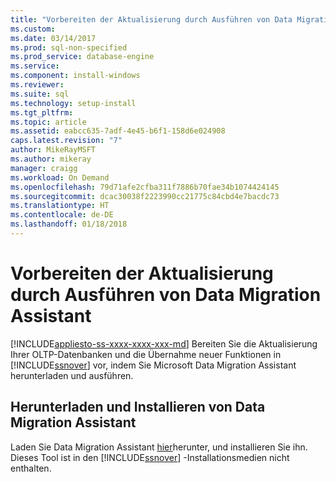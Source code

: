 ```yaml
---
title: "Vorbereiten der Aktualisierung durch Ausführen von Data Migration Assistant | Microsoft-Dokumentation"
ms.custom: 
ms.date: 03/14/2017
ms.prod: sql-non-specified
ms.prod_service: database-engine
ms.service: 
ms.component: install-windows
ms.reviewer: 
ms.suite: sql
ms.technology: setup-install
ms.tgt_pltfrm: 
ms.topic: article
ms.assetid: eabcc635-7adf-4e45-b6f1-158d6e024908
caps.latest.revision: "7"
author: MikeRayMSFT
ms.author: mikeray
manager: craigg
ms.workload: On Demand
ms.openlocfilehash: 79d71afe2cfba311f7886b70fae34b1074424145
ms.sourcegitcommit: dcac30038f2223990cc21775c84cbd4e7bacdc73
ms.translationtype: HT
ms.contentlocale: de-DE
ms.lasthandoff: 01/18/2018
---
```

# <a name="prepare-for-upgrade-by-running-data-migration-assistant"></a>Vorbereiten der Aktualisierung durch Ausführen von Data Migration Assistant
[!INCLUDE[appliesto-ss-xxxx-xxxx-xxx-md](../../includes/appliesto-ss-xxxx-xxxx-xxx-md.md)] Bereiten Sie die Aktualisierung Ihrer OLTP-Datenbanken und die Übernahme neuer Funktionen in [!INCLUDE[ssnover](../../includes/ssnoversion-md.md)] vor, indem Sie Microsoft Data Migration Assistant herunterladen und ausführen.  
  
## <a name="download-and-install-data-migration-assistant"></a>Herunterladen und Installieren von Data Migration Assistant  
 Laden Sie Data Migration Assistant [hier](http://go.microsoft.com/fwlink/?LinkID=613421)herunter, und installieren Sie ihn. Dieses Tool ist in den [!INCLUDE[ssnover](../../includes/ssnoversion-md.md)] -Installationsmedien nicht enthalten.  

  
